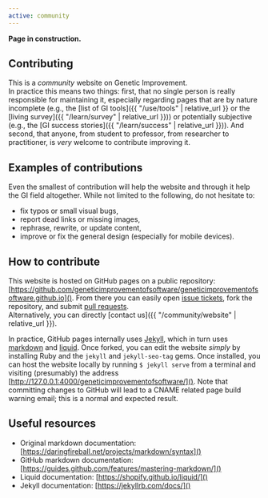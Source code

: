 ```yaml
---
active: community
---
```


<div class="alert alert-danger" role="alert">
  <b>Page in construction.</b>
</div>

## Contributing

This is a _community_ website on Genetic Improvement.  
In practice this means two things:
first, that no single person is really responsible for maintaining it, especially regarding pages that are by nature incomplete (e.g., the [list of GI tools]({{ "/use/tools" | relative_url }} or the [living survey]({{ "/learn/survey" | relative_url }})) or potentially subjective (e.g., the [GI success stories]({{ "/learn/success" | relative_url }})).
And second, that anyone, from student to professor, from researcher to practitioner, is _very_ welcome to contribute improving it.


## Examples of contributions

Even the smallest of contribution will help the website and through it help the GI field altogether.
While not limited to the following, do not hesitate to:
- fix typos or small visual bugs,
- report dead links or missing images,
- rephrase, rewrite, or update content,
- improve or fix the general design (especially for mobile devices).


## How to contribute

This website is hosted on GitHub pages on a public repository: [https://github.com/geneticimprovementofsoftware/geneticimprovementofsoftware.github.io]().
From there you can easily open [issue tickets](https://github.com/geneticimprovementofsoftware/geneticimprovementofsoftware.github.io/issues), fork the repository, and submit [pull requests](https://github.com/geneticimprovementofsoftware/geneticimprovementofsoftware.github.io/pulls).  
Alternatively, you can directly [contact us]({{ "/community/website" | relative_url }}).

In practice, GitHub pages internally uses [Jekyll](https://jekyllrb.com/), which in turn uses [markdown](https://daringfireball.net/projects/markdown/) and [liquid](https://github.com/Shopify/liquid/wiki).
Once forked, you can edit the website _simply_ by installing Ruby and the `jekyll` and `jekyll-seo-tag` gems.
Once installed, you can host the website locally by running `$ jekyll serve` from a terminal and visiting (presumably) the address [http://127.0.0.1:4000/geneticimprovementofsoftware/]().
Note that committing changes to GitHub will lead to a CNAME related page build warning email; this is a normal and expected result.


## Useful resources

- Original markdown documentation: [https://daringfireball.net/projects/markdown/syntax]()
- GitHub markdown documentation: [https://guides.github.com/features/mastering-markdown/]()
- Liquid documentation: [https://shopify.github.io/liquid/]()
- Jekyll documentation: [https://jekyllrb.com/docs/]()
